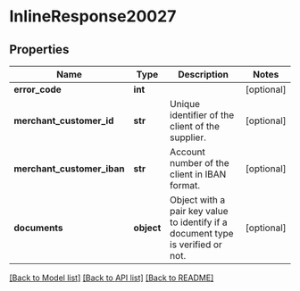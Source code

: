 # InlineResponse20027

## Properties
Name | Type | Description | Notes
------------ | ------------- | ------------- | -------------
**error_code** | **int** |  | [optional] 
**merchant_customer_id** | **str** | Unique identifier of the client of the supplier. | [optional] 
**merchant_customer_iban** | **str** | Account number of the client in IBAN format. | [optional] 
**documents** | **object** | Object with a pair key value to identify if a document type is verified or not. | [optional] 

[[Back to Model list]](../README.md#documentation-for-models) [[Back to API list]](../README.md#documentation-for-api-endpoints) [[Back to README]](../README.md)

